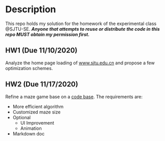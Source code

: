 # Description
This repo holds my solution for the homework of the experimental class @SJTU-SE. ***Anyone that attempts to reuse or distribute the code in this repo MUST obtain my permission first.***

## HW1 (Due 11/10/2020)
Analyze the home page loading of www.sjtu.edu.cn and propose a few optimization schemes.

## HW2 (Due 11/17/2020)
Refine a maze game base on a [code base](https://github.com/zilinglius/maze.git). The requirements are:
- More efficient algorithm
- Customized maze size
- Optional
  - UI Improvement
  - Animation
- Markdown doc 